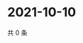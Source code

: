 # 2021-10-10

共 0 条

<!-- BEGIN -->
<!-- 最后更新时间 Sun Oct 10 2021 06:14:11 GMT+0800 (China Standard Time) -->

<!-- END -->
